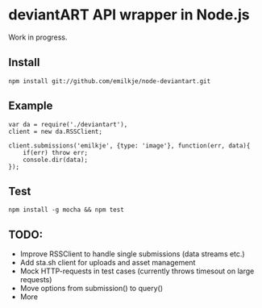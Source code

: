 
deviantART API wrapper in Node.js
=================================

Work in progress.

Install
-------

	npm install git://github.com/emilkje/node-deviantart.git


Example
-------

	var da = require('./deviantart'),
	client = new da.RSSClient;

	client.submissions('emilkje', {type: 'image'}, function(err, data){
		if(err) throw err;
		console.dir(data);
	});

Test
----

	npm install -g mocha && npm test


TODO:
-----

* Improve RSSClient to handle single submissions (data streams etc.)
* Add sta.sh client for uploads and asset management
* Mock HTTP-requests in test cases (currently throws timesout on large requests)
* Move options from submission() to query()
* More
